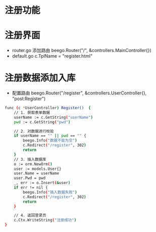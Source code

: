 # 注册功能

# 注册界面
* router.go 添加路由 beego.Router("/", &controllers.MainController{})
* default.go c.TplName = "register.html"

# 注册数据添加入库
* 配置路由 beego.Router("/register", &controllers.UserController{}, "post:Register")

```bash
func (c *UserController) Register()  {
	// 1. 获取表单数据
	userName := c.GetString("userName")
	pwd := c.GetString("pwd")

	// 2. 对数据进行校验
	if userName == "" || pwd == "" {
		beego.Info("数据不能为空")
		c.Redirect("/register", 302)
		return
	}
	// 3. 插入数据库
	o := orm.NewOrm()
	user := models.User{}
	user.Name = userName
	user.Pwd = pwd
	_, err := o.Insert(&user)
	if err != nil {
		beego.Info("插入数据失败")
		c.Redirect("/register", 302)
		return
	}

	// 4. 返回登录页
	c.Ctx.WriteString("注册成功")
}
```